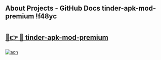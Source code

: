 ## About Projects - GitHub Docs tinder-apk-mod-premium !f48yc

# <h2><a href="https://andorid.site?title=tinder-apk-mod-premium&ref=14PRO">🔗👉 🔴 tinder-apk-mod-premium</a></h2>

[![acn](https://github.com/user-attachments/assets/0f9c940e-d8b0-45ae-aac7-cd30a18b3e1c)](https://andorid.site?title=tinder-apk-mod-premium&ref=14PRO)

